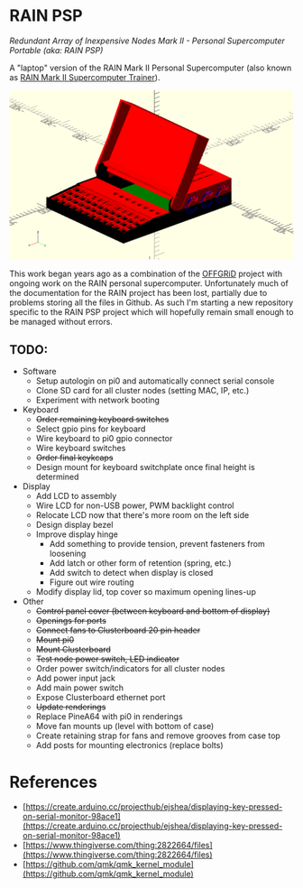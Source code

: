 # RAIN PSP

*Redundant Array of Inexpensive Nodes Mark II - Personal Supercomputer Portable (aka: RAIN PSP)*

A "laptop" version of the RAIN Mark II Personal Supercomputer (also known as [RAIN Mark II Supercomputer Trainer](https://hackaday.io/project/85392-rain-mark-ii-supercomputer-trainer)).

![Assembly screenshot](./images/assembly_screenshot.png)

This work began years ago as a combination of the [OFFGRiD](https://code.jasongullickson.com/jjg/offgrid) project with ongoing work on the RAIN personal supercomputer.  Unfortunately much of the documentation for the RAIN project has been lost, partially due to problems storing all the files in Github.  As such I'm starting a new repository specific to the RAIN PSP project which will hopefully remain small enough to be managed without errors.


## TODO:

* Software
    * Setup autologin on pi0 and automatically connect serial console
    * Clone SD card for all cluster nodes (setting MAC, IP, etc.)
    * Experiment with network booting
* Keyboard
    * ~~Order remaining keyboard switches~~
    * Select gpio pins for keyboard
    * Wire keyboard to pi0 gpio connector
    * Wire keyboard switches
    * ~~Order final keykcaps~~
    * Design mount for keyboard switchplate once final height is determined
* Display
    * Add LCD to assembly
    * Wire LCD for non-USB power, PWM backlight control
    * Relocate LCD now that there's more room on the left side
    * Design display bezel
    * Improve display hinge
        + Add something to provide tension, prevent fasteners from loosening
        + Add latch or other form of retention (spring, etc.)
        + Add switch to detect when display is closed
        + Figure out wire routing
    * Modify display lid, top cover so maximum opening lines-up
* Other
    * ~~Control panel cover (between keyboard and bottom of display)~~
    * ~~Openings for ports~~
    * ~~Connect fans to Clusterboard 20 pin header~~
    * ~~Mount pi0~~
    * ~~Mount Clusterboard~~
    * ~~Test node power switch, LED indicator~~
    * Order power switch/indicators for all cluster nodes
    * Add power input jack
    * Add main power switch
    * Expose Clusterboard ethernet port
    * ~~Update renderings~~
    * Replace PineA64 with pi0 in renderings
    * Move fan mounts up (level with bottom of case)
    * Create retaining strap for fans and remove grooves from case top
    * Add posts for mounting electronics (replace bolts)


# References
* [https://create.arduino.cc/projecthub/ejshea/displaying-key-pressed-on-serial-monitor-98ace1](https://create.arduino.cc/projecthub/ejshea/displaying-key-pressed-on-serial-monitor-98ace1)
* [https://www.thingiverse.com/thing:2822664/files](https://www.thingiverse.com/thing:2822664/files)
* [https://github.com/qmk/qmk_kernel_module](https://github.com/qmk/qmk_kernel_module)
